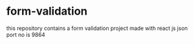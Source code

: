 # form-validation
this repository contains a form validation project made with react js
json port no is 9864
